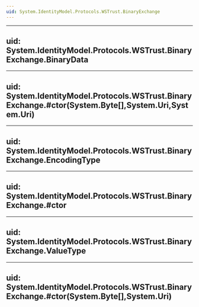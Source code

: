 ```yaml
---
uid: System.IdentityModel.Protocols.WSTrust.BinaryExchange
---
```


---
uid: System.IdentityModel.Protocols.WSTrust.BinaryExchange.BinaryData
---

---
uid: System.IdentityModel.Protocols.WSTrust.BinaryExchange.#ctor(System.Byte[],System.Uri,System.Uri)
---

---
uid: System.IdentityModel.Protocols.WSTrust.BinaryExchange.EncodingType
---

---
uid: System.IdentityModel.Protocols.WSTrust.BinaryExchange.#ctor
---

---
uid: System.IdentityModel.Protocols.WSTrust.BinaryExchange.ValueType
---

---
uid: System.IdentityModel.Protocols.WSTrust.BinaryExchange.#ctor(System.Byte[],System.Uri)
---
